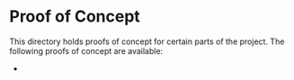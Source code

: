 # Proof of Concept

This directory holds proofs of concept for certain parts of the project. The following proofs of concept are available:

-
